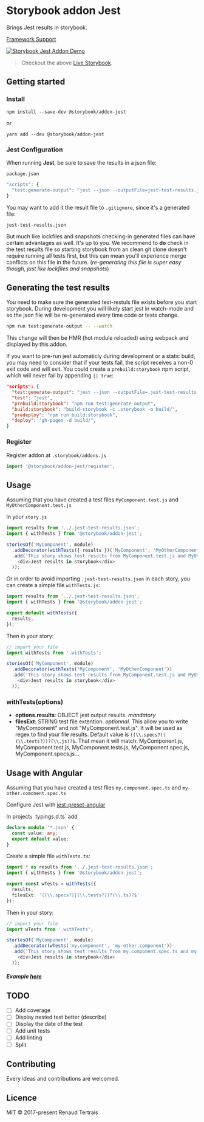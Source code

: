 # Storybook addon Jest

Brings Jest results in storybook.

[Framework Support](https://github.com/storybooks/storybook/blob/master/ADDONS_SUPPORT.md)

[![Storybook Jest Addon Demo](https://raw.githubusercontent.com/storybooks/storybook-addon-jest/master/storybook-addon-jest.gif)](http://storybooks-official.netlify.com/?selectedKind=Addons%7Cjest&selectedStory=withTests&full=0&addons=1&stories=1&panelRight=0&addonPanel=storybook%2Ftests%2Fpanel)

> Checkout the above [Live Storybook](http://storybooks-official.netlify.com/?selectedKind=Addons%7Cjest&selectedStory=withTests&full=0&addons=1&stories=1&panelRight=0&addonPanel=storybook%2Ftests%2Fpanel).

## Getting started

### Install

`npm install --save-dev @storybook/addon-jest`

or

`yarn add --dev @storybook/addon-jest`

### Jest Configuration

When running **Jest**, be sure to save the results in a json file:

`package.json`

```js
"scripts": {
  "test:generate-output": "jest --json --outputFile=jest-test-results.json"
}
```

You may want to add it the result file to `.gitignore`, since it's a generated file:
```
jest-test-results.json
```
But much like lockfiles and snapshots checking-in generated files can have certain advantages as well. It's up to you.
We recommend to **do** check in the test results file so starting storybook from an clean git clone doesn't require running all tests first, 
but this can mean you'll experience merge conflicts on this file in the future. (*re-generating this file is super easy though, just like lockfiles and snapshots*)

## Generating the test results

You need to make sure the generated test-restuls file exists before you start storybook.
During development you will likely start jest in watch-mode 
and so the json file will be re-generated every time code or tests change.

```sh
npm run test:generate-output -- --watch
```

This change will then be HMR (hot module reloaded) using webpack and displayed by this addon.

If you want to pre-run jest automaticly during development or a static build, 
you may need to consider that if your tests fail, the script receives a non-0 exit code and will exit.
You could create a `prebuild:storybook` npm script, which will never fail by appending `|| true`:
```json
"scripts": {
  "test:generate-output": "jest --json --outputFile=.jest-test-results.json || true",
  "test": "jest",
  "prebuild:storybook": "npm run test:generate-output",
  "build:storybook": "build-storybook -c .storybook -o build/",
  "predeploy": "npm run build:storybook",
  "deploy": "gh-pages -d build/",
}
```

### Register

Register addon at `.storybook/addons.js`

```js
import '@storybook/addon-jest/register';
```

## Usage

Assuming that you have created a test files `MyComponent.test.js` and `MyOtherComponent.test.js`

In your `story.js`

```js
import results from '../.jest-test-results.json';
import { withTests } from '@storybook/addon-jest';

storiesOf('MyComponent', module)
  .addDecorator(withTests({ results })('MyComponent', 'MyOtherComponent'))
  .add('This story shows test results from MyComponent.test.js and MyOtherComponent.test.js', () => (
    <div>Jest results in storybook</div>
  ));
```

Or in order to avoid importing `.jest-test-results.json` in each story, you can create a simple file `withTests.js`:

```js
import results from '../.jest-test-results.json';
import { withTests } from '@storybook/addon-jest';

export default withTests({
  results,
});
```

Then in your story:

```js
// import your file
import withTests from '.withTests';

storiesOf('MyComponent', module)
  .addDecorator(withTests('MyComponent', 'MyOtherComponent'))
  .add('This story shows test results from MyComponent.test.js and MyOtherComponent.test.js', () => (
    <div>Jest results in storybook</div>
  ));
```

### withTests(options)

- **options.results**: OBJECT jest output results. *mandatory*
- **filesExt**: STRING test file extention. *optionnal*. This allow you to write "MyComponent" and not "MyComponent.test.js". It will be used as regex to find your file results. Default value is `((\\.specs?)|(\\.tests?))?(\\.js)?$`. That mean it will match: MyComponent.js, MyComponent.test.js, MyComponent.tests.js, MyComponent.spec.js, MyComponent.specs.js...

## Usage with Angular

Assuming that you have created a test files `my.component.spec.ts` and `my-other.comonent.spec.ts`

Configure Jest with [jest-preset-angular](https://www.npmjs.com/package/jest-preset-angular)

In project`s `typings.d.ts` add

```ts
declare module '*.json' {
  const value: any;
  export default value;
}
```

Create a simple file `withTests.ts`:

```ts
import * as results from '../.jest-test-results.json';
import { withTests } from '@storybook/addon-jest';

export const wTests = withTests({
  results,
  filesExt: '((\\.specs?)|(\\.tests?))?(\\.ts)?$'
});
```

Then in your story:

```js
// import your file
import wTests from '.withTests';

storiesOf('MyComponent', module)
  .addDecorator(wTests('my.component', 'my-other.component'))
  .add('This story shows test results from my.component.spec.ts and my-other.component.test.ts', () => (
    <div>Jest results in storybook</div>
  ));
```

##### Example [here](https://github.com/storybooks/storybook/tree/master/examples/angular-cli)

## TODO

- [ ] Add coverage
- [ ] Display nested test better (describe)
- [ ] Display the date of the test
- [ ] Add unit tests
- [ ] Add linting
- [ ] Split <TestPanel />

## Contributing

Every ideas and contributions are welcomed.

## Licence

MIT © 2017-present Renaud Tertrais
